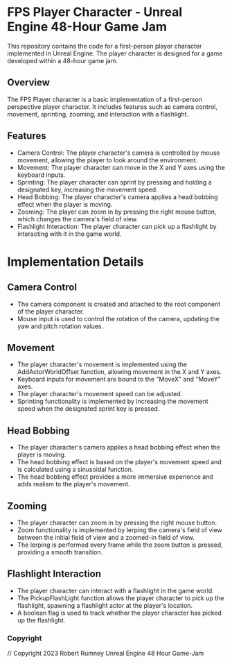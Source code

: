 # FPS Player Character - Unreal Engine 48-Hour Game Jam

This repository contains the code for a first-person player character implemented in Unreal Engine. The player character is designed for a game developed within a 48-hour game jam.

## Overview

The FPS Player character is a basic implementation of a first-person perspective player character. It includes features such as camera control, movement, sprinting, zooming, and interaction with a flashlight.

## Features

- Camera Control: The player character's camera is controlled by mouse movement, allowing the player to look around the environment.
- Movement: The player character can move in the X and Y axes using the keyboard inputs.
- Sprinting: The player character can sprint by pressing and holding a designated key, increasing the movement speed.
- Head Bobbing: The player character's camera applies a head bobbing effect when the player is moving.
- Zooming: The player can zoom in by pressing the right mouse button, which changes the camera's field of view.
- Flashlight Interaction: The player character can pick up a flashlight by interacting with it in the game world.

# Implementation Details

## Camera Control

- The camera component is created and attached to the root component of the player character.
- Mouse input is used to control the rotation of the camera, updating the yaw and pitch rotation values.

## Movement

- The player character's movement is implemented using the AddActorWorldOffset function, allowing movement in the X and Y axes.
- Keyboard inputs for movement are bound to the "MoveX" and "MoveY" axes.
- The player character's movement speed can be adjusted.
- Sprinting functionality is implemented by increasing the movement speed when the designated sprint key is pressed.

## Head Bobbing

- The player character's camera applies a head bobbing effect when the player is moving.
- The head bobbing effect is based on the player's movement speed and is calculated using a sinusoidal function.
- The head bobbing effect provides a more immersive experience and adds realism to the player's movement.

## Zooming

- The player character can zoom in by pressing the right mouse button.
- Zoom functionality is implemented by lerping the camera's field of view between the initial field of view and a zoomed-in field of view.
- The lerping is performed every frame while the zoom button is pressed, providing a smooth transition.

## Flashlight Interaction

- The player character can interact with a flashlight in the game world.
- The PickupFlashLight function allows the player character to pick up the flashlight, spawning a flashlight actor at the player's location.
- A boolean flag is used to track whether the player character has picked up the flashlight.

### Copyright
// Copyright 2023 Robert Rumney Unreal Engine 48 Hour Game-Jam
